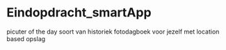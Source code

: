 # Eindopdracht_smartApp

picuter of the day 
soort van historiek fotodagboek voor jezelf met location based opslag
